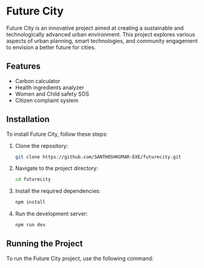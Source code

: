 # Future City

Future City is an innovative project aimed at creating a sustainable and technologically advanced urban environment. This project explores various aspects of urban planning, smart technologies, and community engagement to envision a better future for cities.

## Features


- Carbon calculator
- Health ingredients analyzer
- Women and Child safety SOS
- Citizen complaint system

## Installation

To install Future City, follow these steps:

1. Clone the repository:
   ```bash
   git clone https://github.com/SANTHOSHKUMAR-EXE/futurecity.git
   ```

2. Navigate to the project directory:
   ```bash
   cd futurecity
   ```

3. Install the required dependencies:
   ```bash
   npm install
   ```

4. Run the development server:
   ```bash
   npm run dev
   ```

## Running the Project

To run the Future City project, use the following command:
